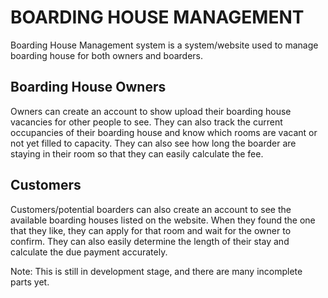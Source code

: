 # BOARDING HOUSE MANAGEMENT

Boarding House Management system is a system/website used to manage boarding house for both owners and boarders.

## Boarding House Owners

Owners can create an account to show upload their boarding house vacancies for other people to see. They can also track the current occupancies of their boarding house and know which rooms are vacant or not yet filled to capacity. They can also see how long the boarder are staying in their room so that they can easily calculate the fee.

## Customers

Customers/potential boarders can also create an account to see the available boarding houses listed on the website. When they found the one that they like, they can apply for that room and wait for the owner to confirm. They can also easily determine the length of their stay and calculate the due payment accurately.

Note: This is still in development stage, and there are many incomplete parts yet.
